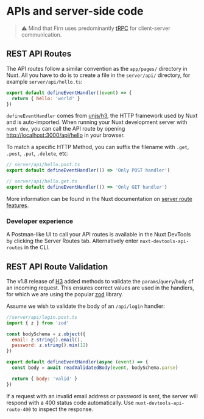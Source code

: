 # APIs and server-side code

> :warning: Mind that Firn uses predominantly [tRPC](./trpc.md) for client-server communication.

## REST API Routes

The API routes follow a similar convention as the `app/pages/` directory in Nuxt. All you have to do is to create a file in the `server/api/` directory, for example `server/api/hello.ts`:

```js
export default defineEventHandler((event) => {
  return { hello: 'world' }
})
```

`defineEventHandler` comes from [unjs/h3](https://unjs.io/packages/h3), the HTTP framework used by Nuxt and is auto-imported. When running your Nuxt development server with `nuxt dev`, you can call the API route by opening [http://localhost:3000/api/hello](http://localhost:3000/api/hello) in your browser.

To match a specific HTTP Method, you can suffix the filename with `.get`, `.post`, `.put`, `.delete`, etc:

```js
// server/api/hello.post.ts
export default defineEventHandler(() => 'Only POST handler')
```

```js
// server/api/hello.get.ts
export default defineEventHandler(() => 'Only GET handler')
```

More information can be found in the  Nuxt documentation on [server route features](https://nuxt.com/docs/guide/directory-structure/server#recipes).

### Developer experience

A Postman-like UI to call your API routes is available in the Nuxt DevTools by clicking the Server Routes tab. Alternatively enter `nuxt-devtools-api-routes` in the CLI.

## REST API Route Validation

The v1.8 release of [H3](https://unjs.io/packages/h3) added methods to validate the `params`/`query`/`body` of an incoming request. This ensures correct values are used in the handlers, for which we are using the popular [zod](https://zod.dev/) library.

Assume we wish to validate the body of an `/api/login` handler:

```js
//server/api/login.post.ts
import { z } from 'zod'

const bodySchema = z.object({
  email: z.string().email(),
  password: z.string().min(12)
})

export default defineEventHandler(async (event) => {
  const body = await readValidatedBody(event, bodySchema.parse)

  return { body: 'valid' }
})
```

If a request with an invalid email address or password is sent, the server will respond with a 400 status code automatically. Use `nuxt-devtools-api-route-400` to inspect the response.
